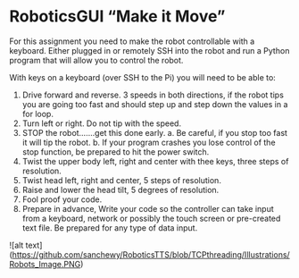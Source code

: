 # RoboticsGUI “Make it Move”

For this assignment you need to make the robot controllable with a keyboard. Either plugged in or remotely SSH into the robot and run a Python program that will allow you to control the
robot.

With keys on a keyboard (over SSH to the Pi) you will need to be able to:

1. Drive forward and reverse. 3 speeds in both directions, if the robot tips you are going too fast and should step up and step down the values in a for loop.
2. Turn left or right. Do not tip with the speed.
3. STOP the robot…….get this done early.
a. Be careful, if you stop too fast it will tip the robot.
b. If your program crashes you lose control of the stop function, be prepared to hit the power switch.
4. Twist the upper body left, right and center with thee keys, three steps of resolution.
5. Twist head left, right and center, 5 steps of resolution.
6. Raise and lower the head tilt, 5 degrees of resolution.
7. Fool proof your code.
8. Prepare in advance, Write your code so the controller can take input from a keyboard, network or possibly the touch screen or pre-created text file. Be prepared for any type
of data input.

![alt text] (https://github.com/sanchewy/RoboticsTTS/blob/TCPthreading/Illustrations/Robots_Image.PNG)
